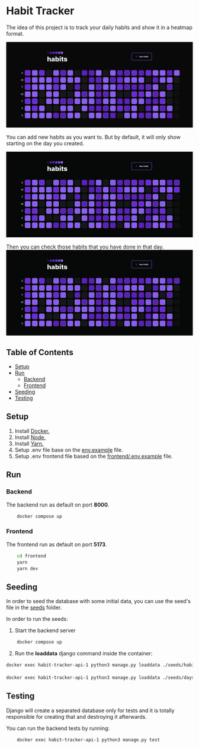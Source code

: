 # Habit Tracker

The idea of this project is to track your daily habits and show it in a heatmap format.

![](./screenshots/home.png)

You can add new habits as you want to. But by default, it will only show starting on the day you created.

![](./screenshots/new_habit.gif)

Then you can check those habits that you have done in that day.
![](./screenshots/check_habit.gif)

## Table of Contents

- [Setup](#setup)
- [Run](#run)
  - [Backend](#backend)
  - [Frontend](#frontend)
- [Seeding](#seeding)
- [Testing](#testing)

## Setup

1. Install [Docker.](https://docs.docker.com/engine/install/)
2. Install [Node.](https://nodejs.org/en/download)
3. Install [Yarn.](https://classic.yarnpkg.com/lang/en/docs/install/#debian-stable)
4. Setup .env file base on the [env.example](./.env.example) file.
5. Setup .env frontend file based on the [frontend/.env.example](./frontend/.env.example) file.

## Run

### Backend

The backend run as default on port **8000**.

```sh
    docker compose up
```

### Frontend

The frontend run as default on port **5173**.

```sh
    cd frontend
    yarn
    yarn dev
```

## Seeding

In order to seed the database with some initial data, you can use the seed's file in the [seeds](./backend/seeds) folder.

In order to run the seeds:

1. Start the backend server

```sh
    docker compose up
```

2. Run the **loaddata** django command inside the container:

```sh
docker exec habit-tracker-api-1 python3 manage.py loaddata ./seeds/habits.json

docker exec habit-tracker-api-1 python3 manage.py loaddata ./seeds/days.json

```

## Testing

Django will create a separated database only for tests and it is totally responsible for creating that and destroying it afterwards.

You can run the backend tests by running:

```sh
    docker exec habit-tracker-api-1 python3 manage.py test
```
